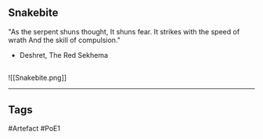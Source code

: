 ## Snakebite
"As the serpent shuns thought,
It shuns fear.
It strikes with the speed of wrath
And the skill of compulsion."
- Deshret, The Red Sekhema
##
![[Snakebite.png]]

---
## Tags
#Artefact
#PoE1